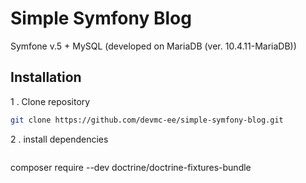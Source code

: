 # Simple Symfony Blog
Symfone v.5 + MySQL (developed on MariaDB (ver. 10.4.11-MariaDB))

## Installation
1 . Clone repository
```bash
git clone https://github.com/devmc-ee/simple-symfony-blog.git
```
2 . install dependencies

```

``` 
composer require --dev doctrine/doctrine-fixtures-bundle
